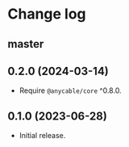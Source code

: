 # Change log

## master

## 0.2.0 (2024-03-14)

- Require `@anycable/core` ^0.8.0.

## 0.1.0 (2023-06-28)

- Initial release.

[@palkan]: https://github.com/palkan
